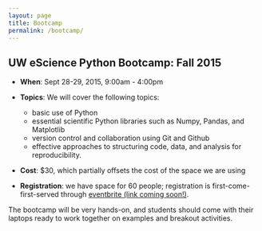 ```yaml
---
layout: page
title: Bootcamp
permalink: /bootcamp/
---
```


## UW eScience Python Bootcamp: Fall 2015

- **When**: Sept 28-29, 2015, 9:00am - 4:00pm

- **Topics**: We will cover the following topics:
  
  - basic use of Python
  - essential scientific Python libraries such as Numpy, Pandas, and Matplotlib
  - version control and collaboration using Git and Github
  - effective approaches to structuring code, data, and analysis for
    reproducibility.
  
- **Cost**: $30, which partially offsets the cost of the space we are using
- **Registration**: we have space for 60 people; registration is
  first-come-first-served through [eventbrite (link coming soon!)]().

The bootcamp will be very hands-on, and students should come with their
laptops ready to work together on examples and breakout activities.